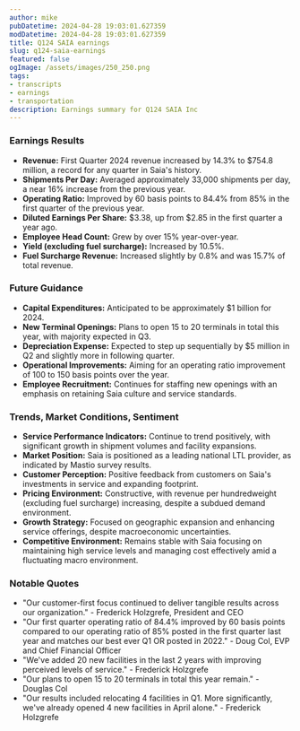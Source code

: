 ```yaml
---
author: mike
pubDatetime: 2024-04-28 19:03:01.627359
modDatetime: 2024-04-28 19:03:01.627359
title: Q124 SAIA earnings
slug: q124-saia-earnings
featured: false
ogImage: /assets/images/250_250.png
tags:
- transcripts
- earnings
- transportation
description: Earnings summary for Q124 SAIA Inc
---
```

### Earnings Results
- **Revenue:** First Quarter 2024 revenue increased by 14.3% to $754.8 million, a record for any quarter in Saia's history.
- **Shipments Per Day:** Averaged approximately 33,000 shipments per day, a near 16% increase from the previous year.
- **Operating Ratio:** Improved by 60 basis points to 84.4% from 85% in the first quarter of the previous year.
- **Diluted Earnings Per Share:** $3.38, up from $2.85 in the first quarter a year ago.
- **Employee Head Count:** Grew by over 15% year-over-year.
- **Yield (excluding fuel surcharge):** Increased by 10.5%.
- **Fuel Surcharge Revenue:** Increased slightly by 0.8% and was 15.7% of total revenue.

### Future Guidance
- **Capital Expenditures:** Anticipated to be approximately $1 billion for 2024.
- **New Terminal Openings:** Plans to open 15 to 20 terminals in total this year, with majority expected in Q3.
- **Depreciation Expense:** Expected to step up sequentially by $5 million in Q2 and slightly more in following quarter.
- **Operational Improvements:** Aiming for an operating ratio improvement of 100 to 150 basis points over the year.
- **Employee Recruitment:** Continues for staffing new openings with an emphasis on retaining Saia culture and service standards.

### Trends, Market Conditions, Sentiment
- **Service Performance Indicators:** Continue to trend positively, with significant growth in shipment volumes and facility expansions.
- **Market Position:** Saia is positioned as a leading national LTL provider, as indicated by Mastio survey results.
- **Customer Perception:** Positive feedback from customers on Saia's investments in service and expanding footprint.
- **Pricing Environment:** Constructive, with revenue per hundredweight (excluding fuel surcharge) increasing, despite a subdued demand environment.
- **Growth Strategy:** Focused on geographic expansion and enhancing service offerings, despite macroeconomic uncertainties.
- **Competitive Environment:** Remains stable with Saia focusing on maintaining high service levels and managing cost effectively amid a fluctuating macro environment.

### Notable Quotes
- "Our customer-first focus continued to deliver tangible results across our organization." - Frederick Holzgrefe, President and CEO
- "Our first quarter operating ratio of 84.4% improved by 60 basis points compared to our operating ratio of 85% posted in the first quarter last year and matches our best ever Q1 OR posted in 2022." - Doug Col, EVP and Chief Financial Officer
- "We've added 20 new facilities in the last 2 years with improving perceived levels of service." - Frederick Holzgrefe
- "Our plans to open 15 to 20 terminals in total this year remain." - Douglas Col 
- "Our results included relocating 4 facilities in Q1. More significantly, we've already opened 4 new facilities in April alone." - Frederick Holzgrefe